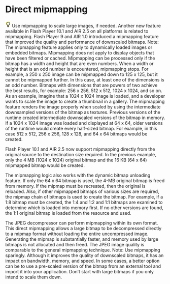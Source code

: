 # Direct mipmapping

![](../img/tip_help.png) Use mipmapping to scale large images, if needed.
Another new feature available in Flash Player 10.1 and AIR 2.5 on all platforms
is related to mipmapping. Flash Player 9 and AIR 1.0 introduced a mipmapping
feature that improved the quality and performance of downscaled bitmaps. Note:
The mipmapping feature applies only to dynamically loaded images or embedded
bitmaps. Mipmapping does not apply to display objects that have been filtered or
cached. Mipmapping can be processed only if the bitmap has a width and height
that are even numbers. When a width or height that is an odd number is
encountered, mipmapping stops. For example, a 250 x 250 image can be mipmapped
down to 125 x 125, but it cannot be mipmapped further. In this case, at least
one of the dimensions is an odd number. Bitmaps with dimensions that are powers
of two achieve the best results, for example: 256 x 256, 512 x 512, 1024 x 1024,
and so on. As an example, imagine that a 1024 x 1024 image is loaded, and a
developer wants to scale the image to create a thumbnail in a gallery. The
mipmapping feature renders the image properly when scaled by using the
intermediate downsampled versions of the bitmap as textures. Previous versions
of the runtime created intermediate downscaled versions of the bitmap in memory.
If a 1024 x 1024 image was loaded and displayed at 64 x 64, older versions of
the runtime would create every half-sized bitmap. For example, in this case 512
x 512, 256 x 256, 128 x 128, and 64 x 64 bitmaps would be created.

Flash Player 10.1 and AIR 2.5 now support mipmapping directly from the original
source to the destination size required. In the previous example, only the 4 MB
(1024 x 1024) original bitmap and the 16 KB (64 x 64) mipmapped bitmap would be
created.

The mipmapping logic also works with the dynamic bitmap unloading feature. If
only the 64 x 64 bitmap is used, the 4-MB original bitmap is freed from memory.
If the mipmap must be recreated, then the original is reloaded. Also, if other
mipmapped bitmaps of various sizes are required, the mipmap chain of bitmaps is
used to create the bitmap. For example, if a 1:8 bitmap must be created, the 1:4
and 1:2 and 1:1 bitmaps are examined to determine which is loaded into memory
first. If no other versions are found, the 1:1 original bitmap is loaded from
the resource and used.

The JPEG decompressor can perform mipmapping within its own format. This direct
mipmapping allows a large bitmap to be decompressed directly to a mipmap format
without loading the entire uncompressed image. Generating the mipmap is
substantially faster, and memory used by large bitmaps is not allocated and then
freed. The JPEG image quality is comparable to the general mipmapping technique.
Note: Use mipmapping sparingly. Although it improves the quality of downscaled
bitmaps, it has an impact on bandwidth, memory, and speed. In some cases, a
better option can be to use a pre-scaled version of the bitmap from an external
tool and import it into your application. Don’t start with large bitmaps if you
only intend to scale them down.
